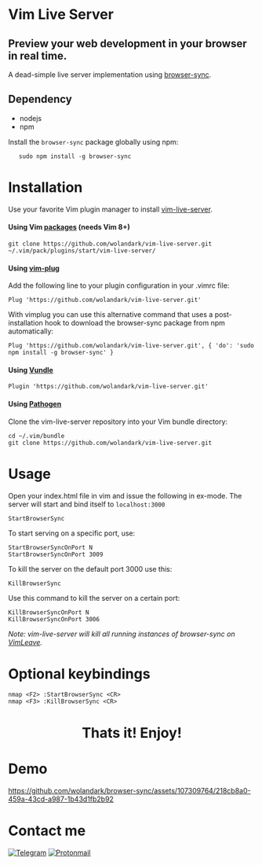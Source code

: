 # Vim Live Server
## Preview your web development in your browser in real time.
A dead-simple live server implementation using [browser-sync](https://www.npmjs.com/package/browser-sync).
 

## Dependency
- nodejs 
- npm

Install the `browser-sync` package globally using npm:
```
   sudo npm install -g browser-sync
```

# Installation
Use your favorite Vim plugin manager to install [vim-live-server](https://github.com/wolandark/vim-live-server).

#### Using Vim [packages](https://vimhelp.org/repeat.txt.html#packages)	(**needs Vim 8+**)
```
git clone https://github.com/wolandark/vim-live-server.git ~/.vim/pack/plugins/start/vim-live-server/
```
#### Using [vim-plug](https://github.com/junegunn/vim-plug)

Add the following line to your plugin configuration in your .vimrc file:
```
Plug 'https://github.com/wolandark/vim-live-server.git'
```
With vimplug you can use this alternative command that uses a post-installation hook to download the browser-sync package from npm automatically:

```
Plug 'https://github.com/wolandark/vim-live-server.git', { 'do': 'sudo npm install -g browser-sync' }
```

#### Using [Vundle](https://github.com/VundleVim/Vundle.vim)

```
Plugin 'https://github.com/wolandark/vim-live-server.git'
```

#### Using [Pathogen](https://github.com/tpope/vim-pathogen)

Clone the vim-live-server repository into your Vim bundle directory:
```
cd ~/.vim/bundle
git clone https://github.com/wolandark/vim-live-server.git
```

# Usage
Open your index.html file in vim and issue the following in ex-mode. The server will start and bind itself to `localhost:3000`

```
StartBrowserSync
```

To start serving on a specific port, use:
```
StartBrowserSyncOnPort N
StartBrowserSyncOnPort 3009
```

To kill the server on the default port 3000 use this:
```
KillBrowserSync
```
Use this command to kill the server on a certain port:
```
KillBrowserSyncOnPort N
KillBrowserSyncOnPort 3006
```
_Note:
vim-live-server will kill all running instances of browser-sync on [VimLeave](https://vimhelp.org/autocmd.txt.html#VimLeave)._

# Optional keybindings
```
nmap <F2> :StartBrowserSync <CR>
nmap <F3> :KillBrowserSync <CR>
```

<h1 align="center">Thats it! Enjoy!</h1>

# Demo
https://github.com/wolandark/browser-sync/assets/107309764/218cb8a0-459a-43cd-a987-1b43d1fb2b92

# Contact me
[![Telegram](https://img.shields.io/badge/Telegram-2CA5E0?style=for-the-badge&logo=telegram&logoColor=white)](https://t.me/wolandarkside)
[![Protonmail](https://img.shields.io/badge/ProtonMail-8B89CC?style=for-the-badge&logo=protonmail&logoColor=white)](mailto:contact-woland@proton.me)
